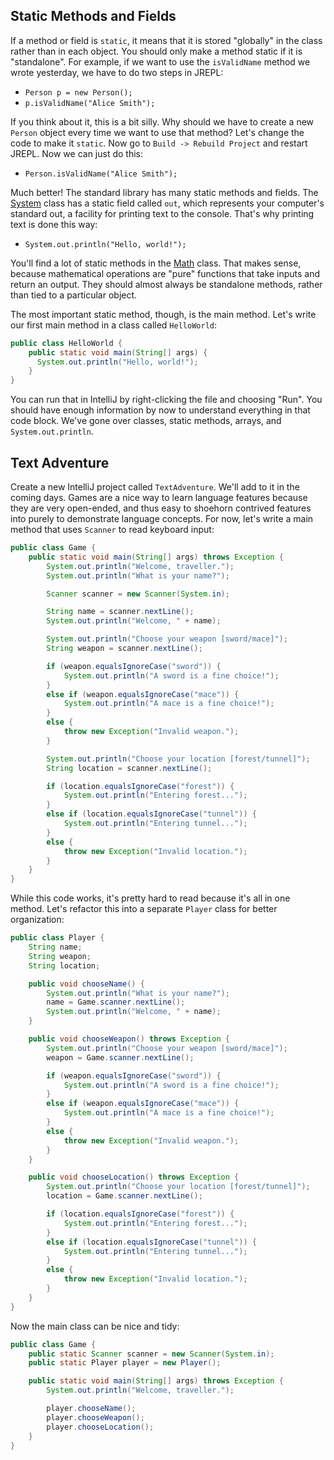 ## Static Methods and Fields

If a method or field is `static`, it means that it is stored "globally" in the class rather than in each object. You should only make a method static if it is "standalone". For example, if we want to use the `isValidName` method we wrote yesterday, we have to do two steps in JREPL:

* `Person p = new Person();`
* `p.isValidName("Alice Smith");`

If you think about it, this is a bit silly. Why should we have to create a new `Person` object every time we want to use that method? Let's change the code to make it `static`. Now go to `Build -> Rebuild Project` and restart JREPL. Now we can just do this:

* `Person.isValidName("Alice Smith");`

Much better! The standard library has many static methods and fields. The [System](https://docs.oracle.com/javase/8/docs/api/java/lang/System.html) class has a static field called `out`, which represents your computer's standard out, a facility for printing text to the console. That's why printing text is done this way:

* `System.out.println("Hello, world!");`

You'll find a lot of static methods in the [Math](https://docs.oracle.com/javase/8/docs/api/java/lang/Math.html) class. That makes sense, because mathematical operations are "pure" functions that take inputs and return an output. They should almost always be standalone methods, rather than tied to a particular object.

The most important static method, though, is the main method. Let's write our first main method in a class called `HelloWorld`:

```java
public class HelloWorld {
    public static void main(String[] args) {
      System.out.println("Hello, world!");
    }
}
```

You can run that in IntelliJ by right-clicking the file and choosing "Run". You should have enough information by now to understand everything in that code block. We've gone over classes, static methods, arrays, and `System.out.println`.

## Text Adventure

Create a new IntelliJ project called `TextAdventure`. We'll add to it in the coming days. Games are a nice way to learn language features because they are very open-ended, and thus easy to shoehorn contrived features into purely to demonstrate language concepts. For now, let's write a main method that uses `Scanner` to read keyboard input:

```java
public class Game {
    public static void main(String[] args) throws Exception {
        System.out.println("Welcome, traveller.");
        System.out.println("What is your name?");

        Scanner scanner = new Scanner(System.in);

        String name = scanner.nextLine();
        System.out.println("Welcome, " + name);

        System.out.println("Choose your weapon [sword/mace]");
        String weapon = scanner.nextLine();

        if (weapon.equalsIgnoreCase("sword")) {
            System.out.println("A sword is a fine choice!");
        }
        else if (weapon.equalsIgnoreCase("mace")) {
            System.out.println("A mace is a fine choice!");
        }
        else {
            throw new Exception("Invalid weapon.");
        }

        System.out.println("Choose your location [forest/tunnel]");
        String location = scanner.nextLine();

        if (location.equalsIgnoreCase("forest")) {
            System.out.println("Entering forest...");
        }
        else if (location.equalsIgnoreCase("tunnel")) {
            System.out.println("Entering tunnel...");
        }
        else {
            throw new Exception("Invalid location.");
        }
    }
}
```

While this code works, it's pretty hard to read because it's all in one method. Let's refactor this into a separate `Player` class for better organization:

```java
public class Player {
    String name;
    String weapon;
    String location;

    public void chooseName() {
        System.out.println("What is your name?");
        name = Game.scanner.nextLine();
        System.out.println("Welcome, " + name);
    }

    public void chooseWeapon() throws Exception {
        System.out.println("Choose your weapon [sword/mace]");
        weapon = Game.scanner.nextLine();

        if (weapon.equalsIgnoreCase("sword")) {
            System.out.println("A sword is a fine choice!");
        }
        else if (weapon.equalsIgnoreCase("mace")) {
            System.out.println("A mace is a fine choice!");
        }
        else {
            throw new Exception("Invalid weapon.");
        }
    }

    public void chooseLocation() throws Exception {
        System.out.println("Choose your location [forest/tunnel]");
        location = Game.scanner.nextLine();

        if (location.equalsIgnoreCase("forest")) {
            System.out.println("Entering forest...");
        }
        else if (location.equalsIgnoreCase("tunnel")) {
            System.out.println("Entering tunnel...");
        }
        else {
            throw new Exception("Invalid location.");
        }
    }
}
```

Now the main class can be nice and tidy:

```java
public class Game {
    public static Scanner scanner = new Scanner(System.in);
    public static Player player = new Player();

    public static void main(String[] args) throws Exception {
        System.out.println("Welcome, traveller.");

        player.chooseName();
        player.chooseWeapon();
        player.chooseLocation();
    }
}
```
